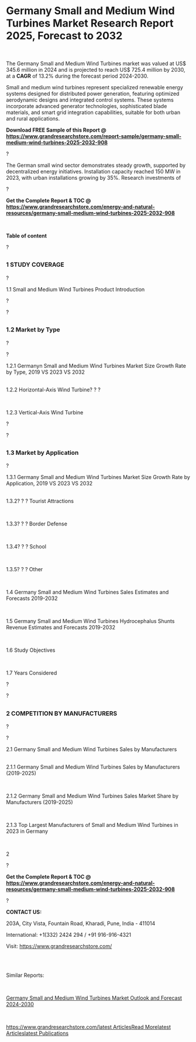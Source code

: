 <h1>Germany Small and Medium Wind Turbines Market Research Report 2025, Forecast to 2032</h1><br/><p>The Germany Small and Medium Wind Turbines market was valued at US$ 345.6 million in 2024 and is projected to reach US$ 725.4 million by 2030, at a <strong>CAGR</strong> of 13.2% during the forecast period 2024-2030.</p>
 
 
 
 <p>Small and medium wind turbines represent specialized renewable energy systems designed for distributed power generation, featuring optimized aerodynamic designs and integrated control systems. These systems incorporate advanced generator technologies, sophisticated blade materials, and smart grid integration capabilities, suitable for both urban and rural applications.</p>
 
 
 
 <div><b>Download FREE Sample of this Report @ <a href="https://www.grandresearchstore.com/report-sample/germany-small-medium-wind-turbines-2025-2032-908">https://www.grandresearchstore.com/report-sample/germany-small-medium-wind-turbines-2025-2032-908</a></b></div>
 
 
 
 <p>? </p>
 
 
 
 <p>The German small wind sector demonstrates steady growth, supported by decentralized energy initiatives. Installation capacity reached 150 MW in 2023, with urban installations growing by 35%. Research investments of</p>
 
 
 
 <p>? </p>
 
 
 
 <div><b>Get the Complete Report & TOC @ <a href="https://www.grandresearchstore.com/energy-and-natural-resources/germany-small-medium-wind-turbines-2025-2032-908">https://www.grandresearchstore.com/energy-and-natural-resources/germany-small-medium-wind-turbines-2025-2032-908</a></b></div>
 
 
 
 <p><br />
 
 <b>Table of content</b></p>
 
 
 
 <p>? </p>
 
 
 
 <h2><span style="font-size:16px"><strong>1 STUDY COVERAGE</strong></span></h2>
 
 
 
 <p>? </p>
 
 
 
 <p>1.1 Small and Medium Wind Turbines Product Introduction</p>
 
 
 
 <p>? </p>
 
 
 
 <p>? </p>
 
 
 
 <h2><span style="font-size:16px"><strong>1.2 Market by Type</strong></span></h2>
 
 
 
 <p>? </p>
 
 
 
 <p>? </p>
 
 
 
 <p>1.2.1 Germanyn Small and Medium Wind Turbines Market Size Growth Rate by Type, 2019 VS 2023 VS 2032<br />
 
 <br />
 
 1.2.2 Horizontal-Axis Wind Turbine? ? ? <br />
 
 <br />
 
 1.2.3 Vertical-Axis Wind Turbine<br />
 
 ? </p>
 
 
 
 <p>? </p>
 
 
 
 <h2><span style="font-size:16px"><strong>1.3 Market by Application</strong></span></h2>
 
 
 
 <p>? </p>
 
 
 
 <p>1.3.1 Germany Small and Medium Wind Turbines Market Size Growth Rate by Application, 2019 VS 2023 VS 2032<br />
 
 <br />
 
 1.3.2? ? ? Tourist Attractions<br />
 
 <br />
 
 1.3.3? ? ? Border Defense<br />
 
 <br />
 
 1.3.4? ? ? School<br />
 
 <br />
 
 1.3.5? ? ? Other<br />
 
 <br />
 
 1.4 Germany Small and Medium Wind Turbines Sales Estimates and Forecasts 2019-2032<br />
 
 <br />
 
 1.5 Germany Small and Medium Wind Turbines Hydrocephalus Shunts Revenue Estimates and Forecasts 2019-2032<br />
 
 <br />
 
 1.6 Study Objectives<br />
 
 <br />
 
 1.7 Years Considered</p>
 
 
 
 <p>? </p>
 
 
 
 <p>? </p>
 
 
 
 <h2><span style="font-size:16px"><strong>2 COMPETITION BY MANUFACTURERS</strong></span></h2>
 
 
 
 <p>? </p>
 
 
 
 <p>? </p>
 
 
 
 <p>2.1 Germany Small and Medium Wind Turbines Sales by Manufacturers<br />
 
 <br />
 
 2.1.1 Germany Small and Medium Wind Turbines Sales by Manufacturers (2019-2025)<br />
 
 <br />
 
 2.1.2 Germany Small and Medium Wind Turbines Sales Market Share by Manufacturers (2019-2025)<br />
 
 <br />
 
 2.1.3 Top Largest Manufacturers of Small and Medium Wind Turbines in 2023 in Germany<br />
 
 <br />
 
 2</p>
 
 
 
 <p>? </p>
 
 
 
 <div><b>Get the Complete Report & TOC @ <a href="https://www.grandresearchstore.com/energy-and-natural-resources/germany-small-medium-wind-turbines-2025-2032-908">https://www.grandresearchstore.com/energy-and-natural-resources/germany-small-medium-wind-turbines-2025-2032-908</a></b></div>
 
 
 
 <p>? </p>
 
 
 
 <p><b>CONTACT US:</b><br />
 
 203A, City Vista, Fountain Road, Kharadi, Pune, India - 411014<br />
 
 International: +1(332) 2424 294 / +91 916-916-4321<br />
 
 Visit: <a href="https://www.grandresearchstore.com/">https://www.grandresearchstore.com/</a><br />
 
 <br />
 
 <br />
 
 Similar Reports:<br />
 
 <br />
 
 <a href="https://www.grandresearchstore.com/energy-and-natural-resources/germany-small-medium-wind-turbines-2024-2030-175">Germany Small and Medium Wind Turbines Market Outlook and Forecast 2024-2030</a><br />
 
 <br />
 
 <a href="https://gyeongbokgung.com">https://www.grandresearchstore.com/</a><a href="https://hallyeomaritime.com">latest Articles</a><a href="https://jingwansa.com">Read More</a><a href="https://nguoiviet.jp/">latest Articles</a><a href="https://www.intelmarketresearch.com/">latest Publications</a></p>